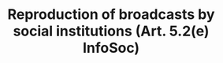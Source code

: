 ---
title: "Reproduction of broadcasts by social institutions (Art. 5.2(e) InfoSoc)"
short: "info52e"
draft: "false"
summary: ""
linklaw: ""
---